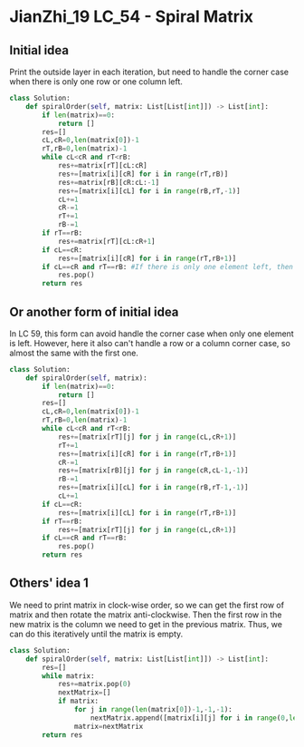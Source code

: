 # JianZhi_19 LC_54 - Spiral Matrix

## Initial idea
Print the outside layer in each iteration, but need to handle the corner case when there is only one row or one column left.

```python
class Solution:
    def spiralOrder(self, matrix: List[List[int]]) -> List[int]:
        if len(matrix)==0:
            return []
        res=[]
        cL,cR=0,len(matrix[0])-1
        rT,rB=0,len(matrix)-1
        while cL<cR and rT<rB:
            res+=matrix[rT][cL:cR]
            res+=[matrix[i][cR] for i in range(rT,rB)]
            res+=matrix[rB][cR:cL:-1]
            res+=[matrix[i][cL] for i in range(rB,rT,-1)]
            cL+=1
            cR-=1
            rT+=1
            rB-=1
        if rT==rB:
            res+=matrix[rT][cL:cR+1]
        if cL==cR:
            res+=[matrix[i][cR] for i in range(rT,rB+1)]
        if cL==cR and rT==rB: #If there is only one element left, then it will be appended twice in above two 'if' block
            res.pop()
        return res
```

## Or another form of initial idea
In LC 59, this form can avoid handle the corner case when only one element is left. However, here it also can't handle a row or a column corner case, so almost the same with the first one.
```python
class Solution:
    def spiralOrder(self, matrix):
        if len(matrix)==0:
            return []
        res=[]
        cL,cR=0,len(matrix[0])-1
        rT,rB=0,len(matrix)-1
        while cL<cR and rT<rB:
            res+=[matrix[rT][j] for j in range(cL,cR+1)]
            rT+=1
            res+=[matrix[i][cR] for i in range(rT,rB+1)]
            cR-=1
            res+=[matrix[rB][j] for j in range(cR,cL-1,-1)]
            rB-=1
            res+=[matrix[i][cL] for i in range(rB,rT-1,-1)]
            cL+=1
        if cL==cR:
            res+=[matrix[i][cL] for i in range(rT,rB+1)]
        if rT==rB:
            res+=[matrix[rT][j] for j in range(cL,cR+1)]
        if cL==cR and rT==rB:
            res.pop()
        return res
```

## Others' idea 1
We need to print matrix in clock-wise order, so we can get the first row of matrix and then rotate the matrix anti-clockwise. Then the first row in the new matrix is the column we need to get in the previous matrix. Thus, we can do this iteratively until the matrix is empty.

```python
class Solution:
    def spiralOrder(self, matrix: List[List[int]]) -> List[int]:
        res=[]
        while matrix:
            res+=matrix.pop(0)
            nextMatrix=[]
            if matrix:
                for j in range(len(matrix[0])-1,-1,-1):
                    nextMatrix.append([matrix[i][j] for i in range(0,len(matrix))])
                matrix=nextMatrix
        return res
```